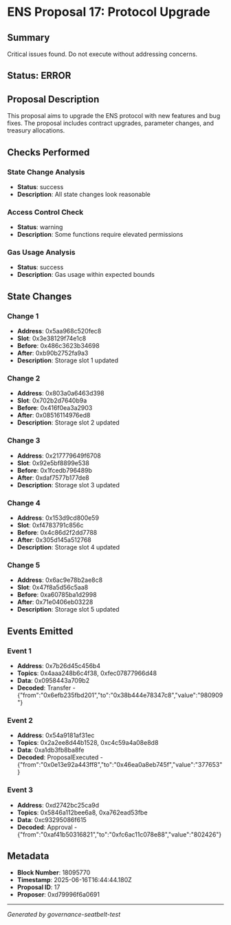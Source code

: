 # ENS Proposal 17: Protocol Upgrade

## Summary
Critical issues found. Do not execute without addressing concerns.

## Status: ERROR

## Proposal Description
This proposal aims to upgrade the ENS protocol with new features and bug fixes. The proposal includes contract upgrades, parameter changes, and treasury allocations.

## Checks Performed

### State Change Analysis
- **Status**: success
- **Description**: All state changes look reasonable


### Access Control Check
- **Status**: warning
- **Description**: Some functions require elevated permissions


### Gas Usage Analysis
- **Status**: success
- **Description**: Gas usage within expected bounds



## State Changes

### Change 1
- **Address**: 0x5aa968c520fec8
- **Slot**: 0x3e38129f74e1c8
- **Before**: 0x486c3623b34698
- **After**: 0xb90b2752fa9a3
- **Description**: Storage slot 1 updated

### Change 2
- **Address**: 0x803a0a6463d398
- **Slot**: 0x702b2d7640b9a
- **Before**: 0x416f0ea3a2903
- **After**: 0x08516114976ed8
- **Description**: Storage slot 2 updated

### Change 3
- **Address**: 0x217779649f6708
- **Slot**: 0x92e5bf8899e538
- **Before**: 0x1fcedb796489b
- **After**: 0xdaf7577b177de8
- **Description**: Storage slot 3 updated

### Change 4
- **Address**: 0x153d9cd800e59
- **Slot**: 0xf4783791c856c
- **Before**: 0x4c86d2f2dd7788
- **After**: 0x305d145a512768
- **Description**: Storage slot 4 updated

### Change 5
- **Address**: 0x6ac9e78b2ae8c8
- **Slot**: 0x47f8a5d56c5aa8
- **Before**: 0xa60785ba1d2998
- **After**: 0x71e0406eb03228
- **Description**: Storage slot 5 updated


## Events Emitted

### Event 1
- **Address**: 0x7b26d45c456b4
- **Topics**: 0x4aaa248b6c4f38, 0xfec07877966d48
- **Data**: 0x0958443a709b2
- **Decoded**: Transfer - {"from":"0x6efb235fbd201","to":"0x38b444e78347c8","value":"980909"}

### Event 2
- **Address**: 0x54a9181af31ec
- **Topics**: 0x2a2ee8d44b1528, 0xc4c59a4a08e8d8
- **Data**: 0xa1db3fb8ba8fe
- **Decoded**: ProposalExecuted - {"from":"0x0e13e92a443ff8","to":"0x46ea0a8eb745f","value":"377653"}

### Event 3
- **Address**: 0xd2742bc25ca9d
- **Topics**: 0x5846a112bee6a8, 0xa762ead53fbe
- **Data**: 0xc93295086f615
- **Decoded**: Approval - {"from":"0xaf41b50316821","to":"0xfc6ac11c078e88","value":"802426"}


## Metadata
- **Block Number**: 18095770
- **Timestamp**: 2025-06-16T16:44:44.180Z
- **Proposal ID**: 17
- **Proposer**: 0xd79996f6a0691

---
*Generated by governance-seatbelt-test*
